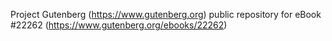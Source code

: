 Project Gutenberg (https://www.gutenberg.org) public repository for eBook #22262 (https://www.gutenberg.org/ebooks/22262)
